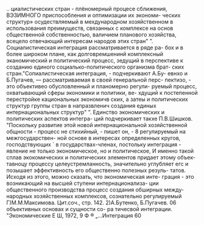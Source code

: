 .. циалистических стран - плёномерный процесе
сближения, ВЭЗИМНОГО приспособления и оптимизации их экономи-
ческих структур» осудествляемый в мехдународном хозяйственном
в использования преимуществ, связанных с
комплексе на основ
сбщественной собственностью, валичием планового хозяйства,
всецело отвечающий интересам народов этих стран" ”.
Социалистическая интеграция рассматривается в ряде ра-
бох и в более широком плане, как долговремшенинй комплексный
эканомический и политический процесс, зедущий в перспективе
к созданию единого социалько-политического организма брат-
ских стран."Сопиалистическая интеграция, - подчеркивают А.Бу-
евнхо и Б.Пугачев, — рассматриваемая в своей генеральной перс-
пектизо, - это объективео обусловленный и планомерно регули-
руемый процесс, охватывающий сферы экономики и политики, ве-
хдущий к постепенной перестройке кациональных экономичв ских,
а затеы и политических структур группы стран в напразвленич
создания единых интернациональных структур" ”.
Единство экономических и политических аспектов интегра-
ций подчеркивает такхе П.В.Шишков. "Поскольку развитие этой
новой интернациональной хозяйственной общности - процесс не
стихийный, - пишет он, - 8 регулируемый на межгосударствен-
ной основе в интересах определенных кругов, господствующих `
в государствах-членах, постольку интеграция - явление не
только экономическое, но и политическое, И именно такой сплав
экокомических и политических элементов придает этому объек-
тавноцу процессу целеустремланность, значительно углубляет
егс и позышает эффективность его общественно полезных резуль-
татов. Исходя из этого, можно сказать, что экономическая инте-
грация - это возникающий на высшей ступени интернационализа-
ции общественного производства процесс создания обширных между-
народных хозяйственных комплексов, сознательно регулируемый
Г)М.М.Максимова. Цит.соч., стр. 142.
2)А.Бутенко, Б.Пугачев. 06 объективных основах и сущности со-
ра тичесвой интеграции. "Экономические Е Ш, 1972,
9 Ф ®
„...Интеграция 60

